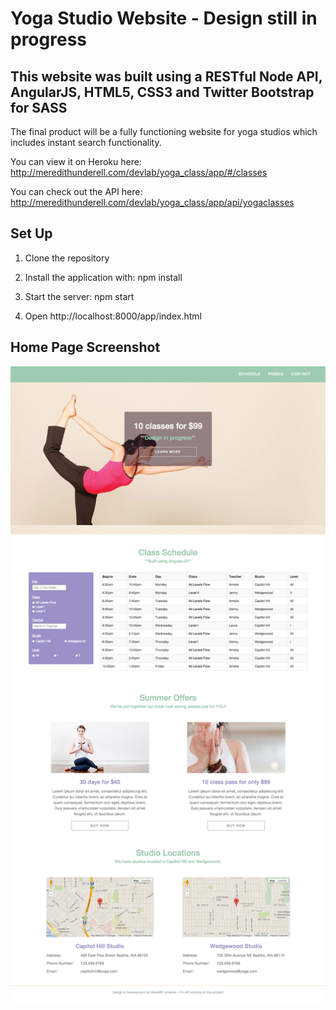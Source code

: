 # Yoga Studio Website - Design still in progress

## This website was built using a RESTful Node API, AngularJS, HTML5, CSS3 and Twitter Bootstrap for SASS 

The final product will be a fully functioning website for yoga studios which includes instant search functionality.

You can view it on Heroku here: http://meredithunderell.com/devlab/yoga_class/app/#/classes

You can check out the API here: http://meredithunderell.com/devlab/yoga_class/app/api/yogaclasses

## Set Up

1) Clone the repository

2) Install the application with: npm install

3) Start the server: npm start

4) Open http://localhost:8000/app/index.html

## Home Page Screenshot

![screenshot](/app/img/yoga-class-v1.2.png)